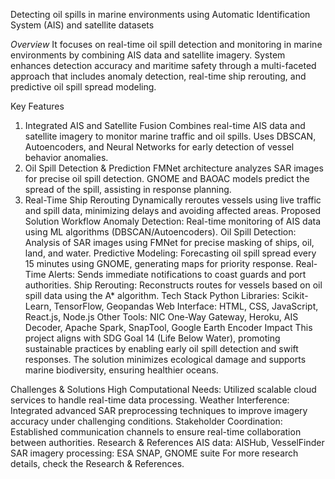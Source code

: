 Detecting oil spills in marine environments using Automatic Identification System (AIS) and satellite datasets

*Overview*
It focuses on real-time oil spill detection and monitoring in marine environments by combining AIS data and satellite imagery.
System enhances detection accuracy and maritime safety through a multi-faceted approach that includes anomaly detection, real-time ship rerouting, and predictive oil spill spread modeling.

Key Features
1. Integrated AIS and Satellite Fusion
Combines real-time AIS data and satellite imagery to monitor marine traffic and oil spills.
Uses DBSCAN, Autoencoders, and Neural Networks for early detection of vessel behavior anomalies.
2. Oil Spill Detection & Prediction
FMNet architecture analyzes SAR images for precise oil spill detection.
GNOME and BAOAC models predict the spread of the spill, assisting in response planning.
3. Real-Time Ship Rerouting
Dynamically reroutes vessels using live traffic and spill data, minimizing delays and avoiding affected areas.
Proposed Solution Workflow
Anomaly Detection: Real-time monitoring of AIS data using ML algorithms (DBSCAN/Autoencoders).
Oil Spill Detection: Analysis of SAR images using FMNet for precise masking of ships, oil, land, and water.
Predictive Modeling: Forecasting oil spill spread every 15 minutes using GNOME, generating maps for priority response.
Real-Time Alerts: Sends immediate notifications to coast guards and port authorities.
Ship Rerouting: Reconstructs routes for vessels based on oil spill data using the A* algorithm.
Tech Stack
Python Libraries: Scikit-Learn, TensorFlow, Geopandas
Web Interface: HTML, CSS, JavaScript, React.js, Node.js
Other Tools: NIC One-Way Gateway, Heroku, AIS Decoder, Apache Spark, SnapTool, Google Earth Encoder
Impact
This project aligns with SDG Goal 14 (Life Below Water), promoting sustainable practices by enabling early oil spill detection and swift responses. The solution minimizes ecological damage and supports marine biodiversity, ensuring healthier oceans.

Challenges & Solutions
High Computational Needs: Utilized scalable cloud services to handle real-time data processing.
Weather Interference: Integrated advanced SAR preprocessing techniques to improve imagery accuracy under challenging conditions.
Stakeholder Coordination: Established communication channels to ensure real-time collaboration between authorities.
Research & References
AIS data: AISHub, VesselFinder
SAR imagery processing: ESA SNAP, GNOME suite
For more research details, check the Research & References.

